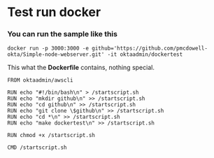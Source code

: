 # Test run docker

### You can run the sample like this

`docker run -p 3000:3000 -e github='https://github.com/pmcdowell-okta/Simple-node-webserver.git' -it oktaadmin/dockertest`

This what the **Dockerfile** contains, nothing special.

```
FROM oktaadmin/awscli

RUN echo "#!/bin/bash\n" > /startscript.sh
RUN echo "mkdir github\n" >> /startscript.sh
RUN echo "cd github\n" >> /startscript.sh
RUN echo "git clone \$github\n" >> /startscript.sh
RUN echo "cd *\n" >> /startscript.sh
RUN echo "make dockertest\n" >> /startscript.sh

RUN chmod +x /startscript.sh

CMD /startscript.sh

```
